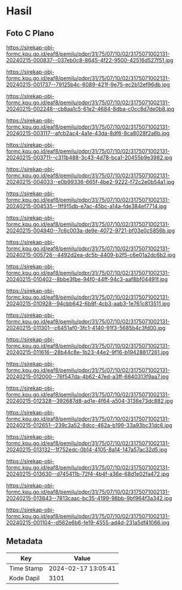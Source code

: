 # Hasil

## Foto C Plano

https://sirekap-obj-formc.kpu.go.id/eaf8/pemilu/pdpr/31/75/07/10/02/3175071002131-20240215-000837--037eb0c8-8645-4f22-9500-42516d527f51.jpg

https://sirekap-obj-formc.kpu.go.id/eaf8/pemilu/pdpr/31/75/07/10/02/3175071002131-20240215-001737--79125b4c-6089-421f-9e75-ec2b12ef96db.jpg

https://sirekap-obj-formc.kpu.go.id/eaf8/pemilu/pdpr/31/75/07/10/02/3175071002131-20240215-002248--cb8aa1c5-61e2-4684-8dba-c0cc8d7de0b8.jpg

https://sirekap-obj-formc.kpu.go.id/eaf8/pemilu/pdpr/31/75/07/10/02/3175071002131-20240215-003117--afcb2ac4-4a1e-43da-8df6-8ca8028f2a6b.jpg

https://sirekap-obj-formc.kpu.go.id/eaf8/pemilu/pdpr/31/75/07/10/02/3175071002131-20240215-003711--c311b488-3c43-4d78-bca1-20455b9e3982.jpg

https://sirekap-obj-formc.kpu.go.id/eaf8/pemilu/pdpr/31/75/07/10/02/3175071002131-20240215-004033--e0b99336-665f-4be2-9222-f72c2e0b54a1.jpg

https://sirekap-obj-formc.kpu.go.id/eaf8/pemilu/pdpr/31/75/07/10/02/3175071002131-20240215-004535--1ff915db-e7ac-45bc-a14a-fde384ef7714.jpg

https://sirekap-obj-formc.kpu.go.id/eaf8/pemilu/pdpr/31/75/07/10/02/3175071002131-20240215-004940--7c6c003a-de9e-4072-9721-bf03e0c5856b.jpg

https://sirekap-obj-formc.kpu.go.id/eaf8/pemilu/pdpr/31/75/07/10/02/3175071002131-20240215-005726--4492d2ea-dc5b-4409-b2f5-c6e01a2dc6b2.jpg

https://sirekap-obj-formc.kpu.go.id/eaf8/pemilu/pdpr/31/75/07/10/02/3175071002131-20240215-010402--8bbe3fbe-94f0-44ff-94c3-aaf8bf04491f.jpg

https://sirekap-obj-formc.kpu.go.id/eaf8/pemilu/pdpr/31/75/07/10/02/3175071002131-20240215-010928--94cbb642-6b9f-4cb3-aab3-1e761c813511.jpg

https://sirekap-obj-formc.kpu.go.id/eaf8/pemilu/pdpr/31/75/07/10/02/3175071002131-20240215-011301--c6451af0-3fc1-4140-91f3-5685b4c3fd00.jpg

https://sirekap-obj-formc.kpu.go.id/eaf8/pemilu/pdpr/31/75/07/10/02/3175071002131-20240215-011616--28b44c8e-1b23-44e2-9f16-b19428817261.jpg

https://sirekap-obj-formc.kpu.go.id/eaf8/pemilu/pdpr/31/75/07/10/02/3175071002131-20240215-012000--76f547da-4b62-47ed-a3ff-6840313f9aa7.jpg

https://sirekap-obj-formc.kpu.go.id/eaf8/pemilu/pdpr/31/75/07/10/02/3175071002131-20240215-012328--392687d8-ad1e-4f64-a504-3136e73dc882.jpg

https://sirekap-obj-formc.kpu.go.id/eaf8/pemilu/pdpr/31/75/07/10/02/3175071002131-20240215-012651--239c3a52-8dcc-462a-b199-33a93bc31dc6.jpg

https://sirekap-obj-formc.kpu.go.id/eaf8/pemilu/pdpr/31/75/07/10/02/3175071002131-20240215-013132--1f752edc-0b14-4105-8a14-147a57ac32d5.jpg

https://sirekap-obj-formc.kpu.go.id/eaf8/pemilu/pdpr/31/75/07/10/02/3175071002131-20240215-013630--d745411b-72f4-4b4f-a36e-68d1e02fa472.jpg

https://sirekap-obj-formc.kpu.go.id/eaf8/pemilu/pdpr/31/75/07/10/02/3175071002131-20240215-013843--7813caac-bc35-4199-98bb-9bf964f3a342.jpg

https://sirekap-obj-formc.kpu.go.id/eaf8/pemilu/pdpr/31/75/07/10/02/3175071002131-20240215-001104--d562e6b6-fe19-4555-ad4d-231a5df41066.jpg


## Metadata

| Key        | Value               |
| ---------- | ------------------- |
| Time Stamp | 2024-02-17 13:05:41 |
| Kode Dapil | 3101                |



